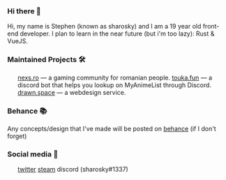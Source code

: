 ### Hi there 👋

Hi, my name is Stephen (known as sharosky) and I am a 19 year old front-end developer.
I plan to learn in the near future (but i'm too lazy): Rust & VueJS.

### Maintained Projects 🛠

<ul>
<a href="https://nexs.ro">nexs.ro</a> — a gaming community for romanian people.
<a href="https://touka.fun">touka.fun</a> — a discord bot that helps you lookup on MyAnimeList through Discord.
<a href="httos://drawn.space">drawn.space</a> — a webdesign service.
</ul>

### Behance 📚

Any concepts/design that I've made will be posted on <a href="https://www.behance.net/sharosky">behance</a> (if I don't forget)

### Social media 👥

<ul>
<a href="https://twitter.com/sharoskyy">twitter</a>
<a href="https://steamcommunity.com/id/sh4rosky">steam</a>
discord (sharosky#1337)
</ul>















